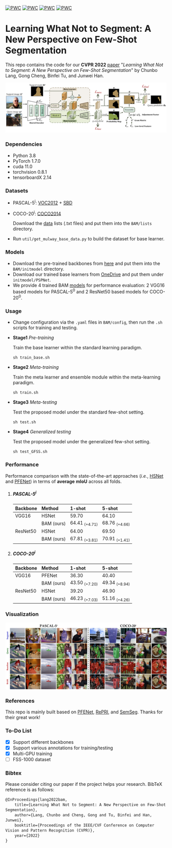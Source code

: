 [![PWC](https://img.shields.io/endpoint.svg?url=https://paperswithcode.com/badge/learning-what-not-to-segment-a-new/few-shot-semantic-segmentation-on-pascal-5i-1)](https://paperswithcode.com/sota/few-shot-semantic-segmentation-on-pascal-5i-1?p=learning-what-not-to-segment-a-new)
[![PWC](https://img.shields.io/endpoint.svg?url=https://paperswithcode.com/badge/learning-what-not-to-segment-a-new/few-shot-semantic-segmentation-on-pascal-5i-5)](https://paperswithcode.com/sota/few-shot-semantic-segmentation-on-pascal-5i-5?p=learning-what-not-to-segment-a-new)
[![PWC](https://img.shields.io/endpoint.svg?url=https://paperswithcode.com/badge/learning-what-not-to-segment-a-new/few-shot-semantic-segmentation-on-coco-20i-1)](https://paperswithcode.com/sota/few-shot-semantic-segmentation-on-coco-20i-1?p=learning-what-not-to-segment-a-new)
[![PWC](https://img.shields.io/endpoint.svg?url=https://paperswithcode.com/badge/learning-what-not-to-segment-a-new/few-shot-semantic-segmentation-on-coco-20i-5)](https://paperswithcode.com/sota/few-shot-semantic-segmentation-on-coco-20i-5?p=learning-what-not-to-segment-a-new)
# Learning What Not to Segment: A New Perspective on Few-Shot Segmentation

This repo contains the code for our **CVPR 2022** [paper](http://arxiv.org/abs/2203.07615) "*Learning What Not to Segment: A New Perspective on Few-Shot Segmentation*" by Chunbo Lang, Gong Cheng, Binfei Tu, and Junwei Han. 

<p align="middle">
  <img src="figure/flowchart.jpg">
</p>

### Dependencies

- Python 3.8
- PyTorch 1.7.0
- cuda 11.0
- torchvision 0.8.1
- tensorboardX 2.14

### Datasets

- PASCAL-5<sup>i</sup>:  [VOC2012](http://host.robots.ox.ac.uk/pascal/VOC/voc2012/) + [SBD](http://home.bharathh.info/pubs/codes/SBD/download.html)

- COCO-20<sup>i</sup>:  [COCO2014](https://cocodataset.org/#download)

   Download the [data](https://mailnwpueducn-my.sharepoint.com/:u:/g/personal/langchunbo_mail_nwpu_edu_cn/EZboVV33hpZCo670labrD0kBJfqK4bEJHjYFF1ikubFU5A?e=ytsyMx) lists (.txt files) and put them into the `BAM/lists` directory. 

- Run `util/get_mulway_base_data.py` to build the dataset for base learner.

### Models

- Download the pre-trained backbones from [here](https://mailnwpueducn-my.sharepoint.com/:u:/g/personal/langchunbo_mail_nwpu_edu_cn/EflpnBbWaftEum485cNq8v8BMakzrpvbGfdHWo97FDHYtw?e=m9v2UK) and put them into the `BAM/initmodel` directory. 
- Download our trained base learners from [OneDrive](https://mailnwpueducn-my.sharepoint.com/:u:/g/personal/langchunbo_mail_nwpu_edu_cn/ETERT3xe5ndEpDhStts7JmcBFuE3XEqHYKlYdO-Uu96jLg?e=gJLkiT) and put them under `initmodel/PSPNet`. 
- We provide 4 trained BAM [models](https://mailnwpueducn-my.sharepoint.com/:u:/g/personal/langchunbo_mail_nwpu_edu_cn/EWjRvUVQYttHkjgg0DyHi4YBPDzt62zix1hPIxdRbuCU7g?e=I2ypgQ) for performance evaluation: 2 VGG16 based models for PASCAL-5<sup>0</sup> and 2 ResNet50 based models for COCO-20<sup>0</sup>.

### Usage

- Change configuration via the `.yaml` files in `BAM/config`, then run the `.sh` scripts for training and testing.

- **Stage1** *Pre-training*

  Train the base learner within the standard learning paradigm.

  ```
  sh train_base.sh
  ```

- **Stage2** *Meta-training*

  Train the meta learner and ensemble module within the meta-learning paradigm. 

  ```
  sh train.sh
  ```

- **Stage3** *Meta-testing*

  Test the proposed model under the standard few-shot setting. 

  ```
  sh test.sh
  ```

- **Stage4** *Generalized testing*

  Test the proposed model under the generalized few-shot setting. 

  ```
  sh test_GFSS.sh
  ```

### Performance

Performance comparison with the state-of-the-art approaches (*i.e.*, [HSNet](https://github.com/juhongm999/hsnet) and [PFENet](https://github.com/dvlab-research/PFENet)) in terms of **average** **mIoU** across all folds. 

1. ##### PASCAL-5<sup>i</sup>

   | Backbone | Method     | 1-shot                   | 5-shot                   |
   | -------- | ---------- | ------------------------ | ------------------------ |
   | VGG16    | HSNet      | 59.70                    | 64.10                    |
   |          | BAM (ours) | 64.41 <sub>(+4.71)</sub> | 68.76 <sub>(+4.66)</sub> |
   | ResNet50 | HSNet      | 64.00                    | 69.50                    |
   |          | BAM (ours) | 67.81 <sub>(+3.81)</sub> | 70.91 <sub>(+1.41)</sub> |

2. ##### COCO-20<sup>i</sup>

   | Backbone | Method     | 1-shot                   | 5-shot                   |
   | -------- | ---------- | ------------------------ | ------------------------ |
   | VGG16    | PFENet     | 36.30                    | 40.40                    |
   |          | BAM (ours) | 43.50 <sub>(+7.20)</sub> | 49.34 <sub>(+8.94)</sub> |
   | ResNet50 | HSNet      | 39.20                    | 46.90                    |
   |          | BAM (ours) | 46.23 <sub>(+7.03)</sub> | 51.16 <sub>(+4.26)</sub> |

### Visualization

<p align="middle">
    <img src="figure/visualization.jpg">
</p>

### References

This repo is mainly built based on [PFENet](https://github.com/dvlab-research/PFENet), [RePRI](https://github.com/mboudiaf/RePRI-for-Few-Shot-Segmentation), and [SemSeg](https://github.com/hszhao/semseg). Thanks for their great work!

### To-Do List

- [x] Support different backbones
- [x] Support various annotations for training/testing
- [x] Multi-GPU training
- [ ] FSS-1000 dataset

### Bibtex

Please consider citing our paper if the project helps your research. BibTeX reference is as follows:

```
@InProceedings{lang2022bam,
    title={Learning What Not to Segment: A New Perspective on Few-Shot Segmentation},
    author={Lang, Chunbo and Cheng, Gong and Tu, Binfei and Han, Junwei},
    booktitle={Proceedings of the IEEE/CVF Conference on Computer Vision and Pattern Recognition (CVPR)},
    year={2022}
}
```

